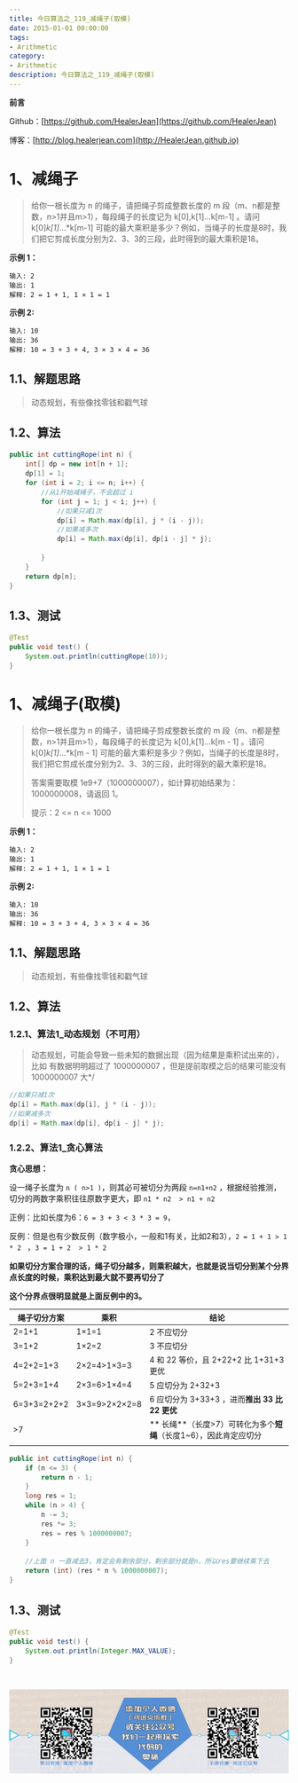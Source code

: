 ```yaml
---
title: 今日算法之_119_减绳子(取模)
date: 2015-01-01 00:00:00
tags: 
- Arithmetic
category: 
- Arithmetic
description: 今日算法之_119_减绳子(取模)
---
```


**前言**     

 Github：[https://github.com/HealerJean](https://github.com/HealerJean)         

 博客：[http://blog.healerjean.com](http://HealerJean.github.io)          



# 1、减绳子
> 给你一根长度为 n 的绳子，请把绳子剪成整数长度的 m 段（m、n都是整数，n>1并且m>1），每段绳子的长度记为 k[0],k[1]...k[m-1] 。请问 k[0]*k[1]*...*k[m-1] 可能的最大乘积是多少？例如，当绳子的长度是8时，我们把它剪成长度分别为2、3、3的三段，此时得到的最大乘积是18。



**示例 1：**

```
输入: 2
输出: 1
解释: 2 = 1 + 1, 1 × 1 = 1
```

**示例 2:**

```
输入: 10
输出: 36
解释: 10 = 3 + 3 + 4, 3 × 3 × 4 = 36
```

## 1.1、解题思路 

>  动态规划，有些像找零钱和戳气球



## 1.2、算法

```java
public int cuttingRope(int n) {
    int[] dp = new int[n + 1];
    dp[1] = 1;
    for (int i = 2; i <= n; i++) {
        //从1开始减绳子，不会超过 i
        for (int j = 1; j < i; j++) {
            //如果只减1次
            dp[i] = Math.max(dp[i], j * (i - j));
            //如果减多次
            dp[i] = Math.max(dp[i], dp[i - j] * j);

        }
    }
    return dp[n];
}

```




## 1.3、测试 

```java
@Test
public void test() {
    System.out.println(cuttingRope(10));
}
```





# 1、减绳子(取模)

> 给你一根长度为 n 的绳子，请把绳子剪成整数长度的 m 段（m、n都是整数，n>1并且m>1），每段绳子的长度记为 k[0],k[1]...k[m - 1] 。请问 k[0]*k[1]*...*k[m - 1] 可能的最大乘积是多少？例如，当绳子的长度是8时，我们把它剪成长度分别为2、3、3的三段，此时得到的最大乘积是18。    
>
> 答案需要取模 1e9+7（1000000007），如计算初始结果为：1000000008，请返回 1。   
>
> 提示：2 <= n <= 1000



**示例 1：**

```
输入: 2
输出: 1
解释: 2 = 1 + 1, 1 × 1 = 1
```

**示例 2:**

```
输入: 10
输出: 36
解释: 10 = 3 + 3 + 4, 3 × 3 × 4 = 36
```



## 1.1、解题思路 

>  动态规划，有些像找零钱和戳气球





## 1.2、算法  



### 1.2.1、算法1_动态规划（不可用）





> 动态规划，可能会导致一些未知的数据出现（因为结果是乘积试出来的），比如 有数据明明超过了  1000000007 ，但是提前取模之后的结果可能没有 1000000007 大*/
>

```java
//如果只减1次
dp[i] = Math.max(dp[i], j * (i - j));
//如果减多次
dp[i] = Math.max(dp[i], dp[i - j] * j);
```



### 1.2.2、算法1_贪心算法

**贪心思想：**    

设一绳子长度为 `n ( n>1 )`，则其必可被切分为两段 `n=n1+n2` ，根据经验推测，切分的两数字乘积往往原数字更大，即 `n1 * n2  > n1 + n2`   

正例：比如长度为6：`6 = 3 + 3 < 3 * 3 = 9`，   

反例：但是也有少数反例（数字极小，一般和1有关，比如2和3），`2 = 1 + 1 > 1 * 2 `  ，`3 = 1 + 2  > 1 * 2 `       



**如果切分方案合理的话，绳子切分越多，则乘积越大，也就是说当切分到某个分界点长度的时候，乘积达到最大就不要再切分了**       

**这个分界点很明显就是上面反例中的3。**   

| 绳子切分方案 | 乘积          | 结论                                                         |
| ------------ | ------------- | ------------------------------------------------------------ |
| 2=1+1        | 1×1=1         | 2 不应切分                                                   |
| 3=1+2        | 1×2=2         | 3 不应切分                                                   |
| 4=2+2=1+3    | 2×2=4>1×3=3   | 4 和 22 等价，且 2+22+2 比 1+31+3 更优                       |
| 5=2+3=1+4    | 2×3=6>1×4=4   | 5 应切分为 2+32+3                                            |
| 6=3+3=2+2+2  | 3×3=9>2×2×2=8 | 6 应切分为 3+33+3 ，进而**推出 33 比 22 更优**               |
| >7           |               | ** 长绳**（长度>7）可转化为多个**短绳**（长度1~6），因此肯定应切分 |
|              |               |                                                              |



```java
public int cuttingRope(int n) {
    if (n <= 3) {
        return n - 1;
    }
    long res = 1;
    while (n > 4) {
        n -= 3;
        res *= 3;
        res = res % 1000000007;
    }

    //上面 n 一直减去3，肯定会有剩余部分，剩余部分就是n，所以res要继续乘下去
    return (int) (res * n % 1000000007);
}
```




## 1.3、测试 

```java
@Test
public void test() {
    System.out.println(Integer.MAX_VALUE);
}
```



​          

![ContactAuthor](https://raw.githubusercontent.com/HealerJean/HealerJean.github.io/master/assets/img/artical_bottom.jpg)



<link rel="stylesheet" href="https://unpkg.com/gitalk/dist/gitalk.css">

<script src="https://unpkg.com/gitalk@latest/dist/gitalk.min.js"></script> 
<div id="gitalk-container"></div>    
 <script type="text/javascript">
    var gitalk = new Gitalk({
		clientID: `1d164cd85549874d0e3a`,
		clientSecret: `527c3d223d1e6608953e835b547061037d140355`,
		repo: `HealerJean.github.io`,
		owner: 'HealerJean',
		admin: ['HealerJean'],
		id: 'nsjEo9TSANdXaLJ3',
    });
    gitalk.render('gitalk-container');
</script> 


